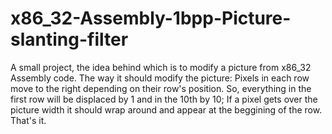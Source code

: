 # x86_32-Assembly-1bpp-Picture-slanting-filter
A small project, the idea behind which is to modify a picture from x86_32 Assembly code.
The way it should modify the picture:
  Pixels in each row move to the right depending on their row's position. So, everything in the first row will be displaced by 1 and in the 10th by 10;
  If a pixel gets over the picture width it should wrap around and appear at the beggining of the row.
  That's it.

